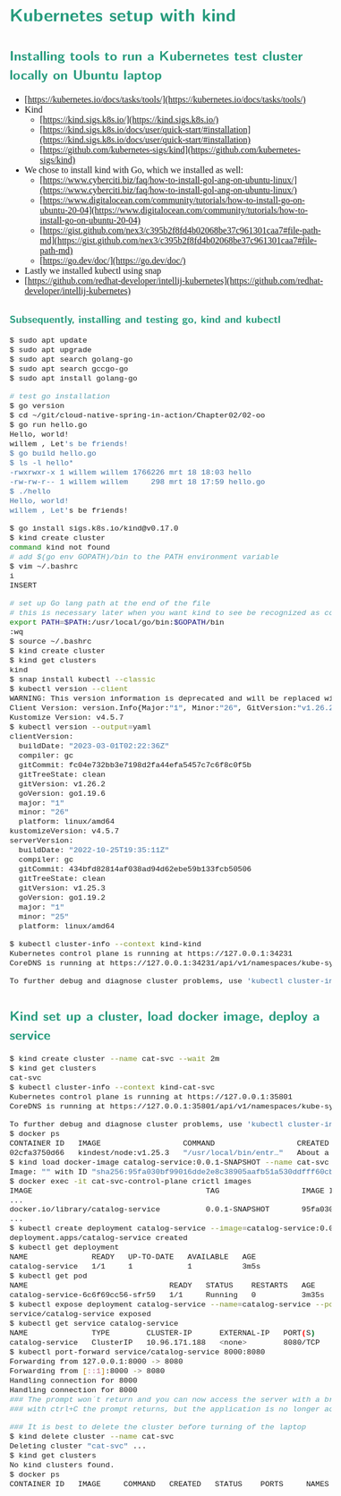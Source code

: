 <style>
body {
  font-family: "Spectral", "Gentium Basic", Cardo , "Linux Libertine o", "Palatino Linotype", Cambria, serif;
  font-size: 100% !important;
  padding-right: 12%;
}
code {
	padding: 0 .25em;
	
	white-space: pre;
	font-family: "Tlwg mono", Consolas, "Liberation Mono", Menlo, Courier, monospace;
	
	background-color: #ECFFFA;
	//border: 1px solid #ccc;
	//border-radius: 3px;
}

kbd {
	display: inline-block;
	padding: 3px 5px;
	font-family: "Tlwg mono", Consolas, "Liberation Mono", Menlo, Courier, monospace;
	line-height: 10px;
	color: #555;
	vertical-align: middle;
	background-color: #ECFFFA;
	border: solid 1px #ccc;
	border-bottom-color: #bbb;
	border-radius: 3px;
	box-shadow: inset 0 -1px 0 #bbb;
}

h1,h2,h3,h4,h5 {
  color: #269B7D; 
  font-family: "fira sans", "Latin Modern Sans", Calibri, "Trebuchet MS", sans-serif;
}

</style>


# Kubernetes setup with kind

## Installing tools to run a Kubernetes test cluster locally on Ubuntu laptop
* [https://kubernetes.io/docs/tasks/tools/](https://kubernetes.io/docs/tasks/tools/)
* Kind
    * [https://kind.sigs.k8s.io/](https://kind.sigs.k8s.io/)
    * [https://kind.sigs.k8s.io/docs/user/quick-start/#installation](https://kind.sigs.k8s.io/docs/user/quick-start/#installation)
    * [https://github.com/kubernetes-sigs/kind](https://github.com/kubernetes-sigs/kind)
* We chose to install kind with Go, which we installed as well:
    * [https://www.cyberciti.biz/faq/how-to-install-gol-ang-on-ubuntu-linux/](https://www.cyberciti.biz/faq/how-to-install-gol-ang-on-ubuntu-linux/)
    * [https://www.digitalocean.com/community/tutorials/how-to-install-go-on-ubuntu-20-04](https://www.digitalocean.com/community/tutorials/how-to-install-go-on-ubuntu-20-04)
    * [https://gist.github.com/nex3/c395b2f8fd4b02068be37c961301caa7#file-path-md](https://gist.github.com/nex3/c395b2f8fd4b02068be37c961301caa7#file-path-md)
    * [https://go.dev/doc/](https://go.dev/doc/)
* Lastly we installed kubectl using snap
* [https://github.com/redhat-developer/intellij-kubernetes](https://github.com/redhat-developer/intellij-kubernetes)

### Subsequently, installing and testing go, kind and kubectl
```bash
$ sudo apt update
$ sudo apt upgrade
$ sudo apt search golang-go
$ sudo apt search gccgo-go
$ sudo apt install golang-go

# test go installation
$ go version
$ cd ~/git/cloud-native-spring-in-action/Chapter02/02-oo
$ go run hello.go
Hello, world!
willem , Let's be friends!
$ go build hello.go
$ ls -l hello*
-rwxrwxr-x 1 willem willem 1766226 mrt 18 18:03 hello
-rw-rw-r-- 1 willem willem     298 mrt 18 17:59 hello.go
$ ./hello
Hello, world!
willem , Let's be friends!

$ go install sigs.k8s.io/kind@v0.17.0
$ kind create cluster
command kind not found
# add $(go env GOPATH)/bin to the PATH environment variable
$ vim ~/.bashrc
i
INSERT

# set up Go lang path at the end of the file
# this is necessary later when you want kind to see be recognized as command
export PATH=$PATH:/usr/local/go/bin:$GOPATH/bin
:wq
$ source ~/.bashrc
$ kind create cluster
$ kind get clusters
kind
$ snap install kubectl --classic
$ kubectl version --client
WARNING: This version information is deprecated and will be replaced with the output from kubectl version --short.  Use --output=yaml|json to get the full version.
Client Version: version.Info{Major:"1", Minor:"26", GitVersion:"v1.26.2", GitCommit:"fc04e732bb3e7198d2fa44efa5457c7c6f8c0f5b", GitTreeState:"clean", BuildDate:"2023-03-01T02:22:36Z", GoVersion:"go1.19.6", Compiler:"gc", Platform:"linux/amd64"}
Kustomize Version: v4.5.7
$ kubectl version --output=yaml
clientVersion:
  buildDate: "2023-03-01T02:22:36Z"
  compiler: gc
  gitCommit: fc04e732bb3e7198d2fa44efa5457c7c6f8c0f5b
  gitTreeState: clean
  gitVersion: v1.26.2
  goVersion: go1.19.6
  major: "1"
  minor: "26"
  platform: linux/amd64
kustomizeVersion: v4.5.7
serverVersion:
  buildDate: "2022-10-25T19:35:11Z"
  compiler: gc
  gitCommit: 434bfd82814af038ad94d62ebe59b133fcb50506
  gitTreeState: clean
  gitVersion: v1.25.3
  goVersion: go1.19.2
  major: "1"
  minor: "25"
  platform: linux/amd64

$ kubectl cluster-info --context kind-kind
Kubernetes control plane is running at https://127.0.0.1:34231
CoreDNS is running at https://127.0.0.1:34231/api/v1/namespaces/kube-system/services/kube-dns:dns/proxy

To further debug and diagnose cluster problems, use 'kubectl cluster-info dump'.

```

## Kind set up a cluster, load docker image, deploy a service
```bash
$ kind create cluster --name cat-svc --wait 2m
$ kind get clusters
cat-svc
$ kubectl cluster-info --context kind-cat-svc
Kubernetes control plane is running at https://127.0.0.1:35801
CoreDNS is running at https://127.0.0.1:35801/api/v1/namespaces/kube-system/services/kube-dns:dns/proxy

To further debug and diagnose cluster problems, use 'kubectl cluster-info dump'.
$ docker ps
CONTAINER ID   IMAGE                  COMMAND                  CREATED              STATUS              PORTS                       NAMES
02cfa3750d66   kindest/node:v1.25.3   "/usr/local/bin/entr…"   About a minute ago   Up About a minute   127.0.0.1:35801->6443/tcp   cat-svc-control-plane
$ kind load docker-image catalog-service:0.0.1-SNAPSHOT --name cat-svc
Image: "" with ID "sha256:95fa030bf99016dde2e8c38905aafb51a530ddfff60cbc4ec559ab464a842b5c" not yet present on node "cat-svc-control-plane", loading...
$ docker exec -it cat-svc-control-plane crictl images
IMAGE                                      TAG                  IMAGE ID            SIZE
...
docker.io/library/catalog-service          0.0.1-SNAPSHOT       95fa030bf9901       279MB
...
$ kubectl create deployment catalog-service --image=catalog-service:0.0.1-SNAPSHOT
deployment.apps/catalog-service created
$ kubectl get deployment
NAME              READY   UP-TO-DATE   AVAILABLE   AGE
catalog-service   1/1     1            1           3m5s
$ kubectl get pod
NAME                               READY   STATUS    RESTARTS   AGE
catalog-service-6c6f69cc56-sfr59   1/1     Running   0          3m35s
$ kubectl expose deployment catalog-service --name=catalog-service --port=8080
service/catalog-service exposed
$ kubectl get service catalog-service
NAME              TYPE        CLUSTER-IP      EXTERNAL-IP   PORT(S)    AGE
catalog-service   ClusterIP   10.96.171.188   <none>        8080/TCP   2m54s
$ kubectl port-forward service/catalog-service 8000:8080
Forwarding from 127.0.0.1:8000 -> 8080
Forwarding from [::1]:8000 -> 8080
Handling connection for 8000
Handling connection for 8000
### The prompt won´t return and you can now access the server with a browser on http://localhost:8000
### with ctrl+C the prompt returns, but the application is no longer accessible at the above address

### It is best to delete the cluster before turning of the laptop
$ kind delete cluster --name cat-svc
Deleting cluster "cat-svc" ...
$ kind get clusters
No kind clusters found.
$ docker ps
CONTAINER ID   IMAGE     COMMAND   CREATED   STATUS    PORTS     NAMES
```
